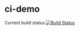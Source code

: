 # ci-demo

Current build status
[![Build Status](https://travis-ci.org/smabeNCI/ci-demo.svg?branch=master)](https://travis-ci.org/smabeNCI/ci-demo)
